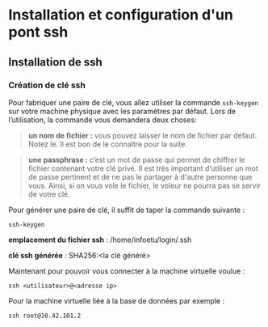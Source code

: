 # Installation et configuration d'un pont ssh #

## Installation de ssh ##
### Création de clé ssh ###

Pour fabriquer une paire de clé, vous allez utiliser la commande `ssh-keygen` sur votre machine physique avec les paramètres par défaut.
Lors de l’utilisation, la commande vous demandera deux choses:

> **un nom de fichier :** vous pouvez laisser le nom de fichier par défaut. Notez le. Il est bon de le connaître pour la suite.

> **une passphrase :** c’est un mot de passe qui permet de chiffrer le fichier contenant votre clé privé. Il est très important d’utiliser un mot de passe pertinent et de ne pas le partager à d'autre personne que vous.
Ainsi, si on vous vole le fichier, le voleur ne pourra pas se servir de votre clé.

Pour générer une paire de clé, il suffit de taper la commande suivante :
~~~
ssh-keygen
~~~

**emplacement du fichier ssh** : /home/infoetu/login/.ssh

**clé ssh générée** : SHA256:<la clé généré> <utilisateur>

Maintenant pour pouvoir vous connecter à la machine virtuelle voulue :
~~~
ssh <utilisateur>@<adresse ip>
~~~
Pour la machine virtuelle liée à la base de données par exemple :
~~~
ssh root@10.42.101.2
~~~